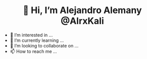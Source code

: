 <p align="center">
  <h1 align="center">👋 Hi, I’m Alejandro Alemany @AlrxKali</h1>
</p>

- 👀 I’m interested in ...
- 🌱 I’m currently learning ...
- 💞️ I’m looking to collaborate on ...
- 📫 How to reach me ...
<!---
AlrxKali/AlrxKali is a ✨ special ✨ repository because its `README.md` (this file) appears on your GitHub profile.
You can click the Preview link to take a look at your changes.
--->
